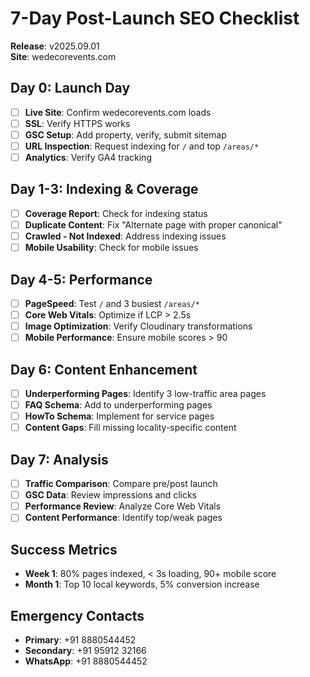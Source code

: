 # 7-Day Post-Launch SEO Checklist

**Release**: v2025.09.01  
**Site**: wedecorevents.com

## Day 0: Launch Day

- [ ] **Live Site**: Confirm wedecorevents.com loads
- [ ] **SSL**: Verify HTTPS works
- [ ] **GSC Setup**: Add property, verify, submit sitemap
- [ ] **URL Inspection**: Request indexing for `/` and top `/areas/*`
- [ ] **Analytics**: Verify GA4 tracking

## Day 1-3: Indexing & Coverage

- [ ] **Coverage Report**: Check for indexing status
- [ ] **Duplicate Content**: Fix "Alternate page with proper canonical"
- [ ] **Crawled - Not Indexed**: Address indexing issues
- [ ] **Mobile Usability**: Check for mobile issues

## Day 4-5: Performance

- [ ] **PageSpeed**: Test `/` and 3 busiest `/areas/*`
- [ ] **Core Web Vitals**: Optimize if LCP > 2.5s
- [ ] **Image Optimization**: Verify Cloudinary transformations
- [ ] **Mobile Performance**: Ensure mobile scores > 90

## Day 6: Content Enhancement

- [ ] **Underperforming Pages**: Identify 3 low-traffic area pages
- [ ] **FAQ Schema**: Add to underperforming pages
- [ ] **HowTo Schema**: Implement for service pages
- [ ] **Content Gaps**: Fill missing locality-specific content

## Day 7: Analysis

- [ ] **Traffic Comparison**: Compare pre/post launch
- [ ] **GSC Data**: Review impressions and clicks
- [ ] **Performance Review**: Analyze Core Web Vitals
- [ ] **Content Performance**: Identify top/weak pages

## Success Metrics

- **Week 1**: 80% pages indexed, < 3s loading, 90+ mobile score
- **Month 1**: Top 10 local keywords, 5% conversion increase

## Emergency Contacts

- **Primary**: +91 8880544452
- **Secondary**: +91 95912 32166
- **WhatsApp**: +91 8880544452
